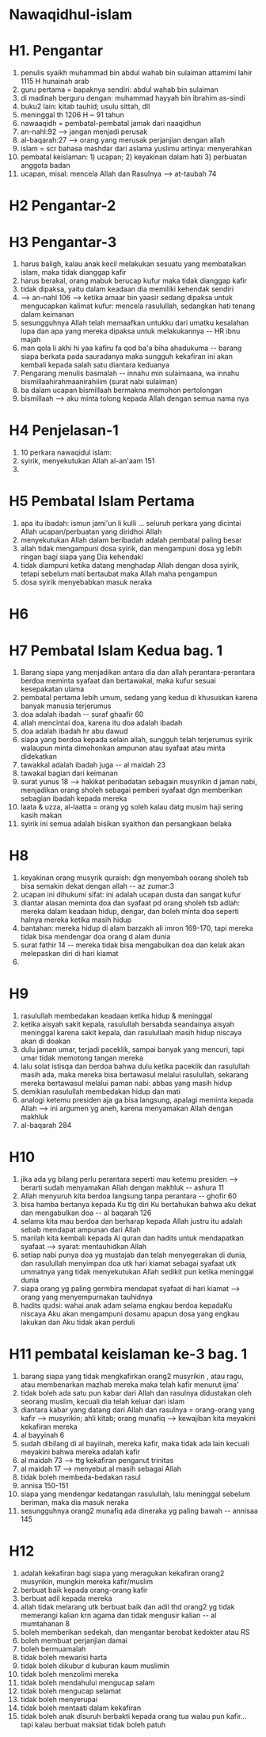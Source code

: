 # Nawaqidhul-islam

# H1. Pengantar

1. penulis syaikh muhammad bin abdul wahab bin sulaiman attamimi lahir 1115 H hunainah arab
2. guru pertama = bapaknya sendiri: abdul wahab bin sulaiman
3. di madinah berguru dengan: muhammad hayyah bin ibrahim as-sindi
4. buku2 lain: kitab tauhid; usulu sittah, dll
5. meninggal th 1206 H ~ 91 tahun
6. nawaaqidh = pembatal-pembatal jamak dari naaqidhun
7. an-nahl:92 --> jangan menjadi perusak
8. al-baqarah:27 --> orang yang merusak perjanjian dengan allah
9. islam = scr bahasa mashdar dari aslama yuslimu artinya: menyerahkan
10. pembatal keislaman: 1) ucapan; 2) keyakinan dalam hati 3) perbuatan anggota badan
11. ucapan, misal: mencela Allah dan Rasulnya --> at-taubah 74

# H2 Pengantar-2

# H3 Pengantar-3
1. harus baligh, kalau anak kecil melakukan sesuatu yang membatalkan islam, maka tidak dianggap kafir
2. harus berakal, orang mabuk berucap kufur maka tidak dianggap kafir
3. tidak dipaksa, yaitu dalam keadaan dia memiliki kehendak sendiri
4. --> an-nahl 106 --> ketika amaar bin yaasir sedang dipaksa untuk mengucapkan kalimat kufur: mencela rasulullah, sedangkan hati tenang dalam keimanan
5. sesungguhnya Allah telah memaafkan untukku dari umatku kesalahan lupa dan apa yang mereka dipaksa untuk melakukannya -- HR ibnu majah
6. man qola li akhi hi yaa kafiru fa qod ba'a biha ahadukuma -- barang siapa berkata pada sauradanya maka sungguh kekafiran ini akan kembali kepada salah satu diantara keduanya
7. Pengarang menulis basmalah -- innahu min sulaimaana, wa innahu bismillaahirahmaanirahiiim (surat nabi sulaiman)
8. ba dalam ucapan bismillaah bermakna memohon pertolongan
9. bismillaah --> aku minta tolong kepada Allah dengan semua nama nya

# H4 Penjelasan-1
1. 10 perkara nawaqidul islam:
2. syirik, menyekutukan Allah al-an'aam 151
3. 

# H5 Pembatal Islam Pertama
1. apa itu ibadah: ismun jami'un li kulli ... seluruh perkara yang dicintai Allah ucapan/perbuatan yang diridhoi Allah
2. menyekutukan Allah dalam beribadah adalah pembatal paling besar
3. allah tidak mengampuni dosa syirik, dan mengampuni dosa yg lebih ringan bagi siapa yang Dia kehendaki
4. tidak diampuni ketika datang menghadap Allah dengan dosa syirik, tetapi sebelum mati bertaubat maka Allah maha pengampun
5. dosa syirik menyebabkan masuk neraka

# H6

# H7 Pembatal Islam Kedua bag. 1
1. Barang siapa yang menjadikan antara dia dan allah perantara-perantara berdoa meminta syafaat dan bertawakal, maka kufur sesuai kesepakatan ulama
2. pembatal pertama lebih umum, sedang yang kedua di khususkan karena banyak manusia terjerumus
3. doa adalah ibadah -- suraf ghaafir 60
4. allah mencintai doa, karena itu doa adalah ibadah
5. doa adalah ibadah hr abu dawud
6. siapa yang berdoa kepada selain allah, sungguh telah terjerumus syirik walaupun minta dimohonkan ampunan atau syafaat atau minta didekatkan
7. tawakkal adalah ibadah juga -- al maidah 23
8. tawakal bagian dari keimanan
9. surat yunus 18 --> hakikat peribadatan sebagain musyrikin d jaman nabi, menjadikan orang sholeh sebagai pemberi syafaat dgn memberikan sebagian ibadah kepada mereka
10. laata & uzza, al-laatta = orang yg soleh kalau datg musim haji sering kasih makan
11. syirik ini semua adalah bisikan syaithon dan persangkaan belaka

# H8 
1. keyakinan orang musyrik quraish: dgn menyembah oorang sholeh tsb bisa semakin dekat dengan allah -- az zumar:3
2. ucapan ini dihukumi sifat: ini adalah ucapan dusta dan sangat kufur
3. diantar alasan meminta doa dan syafaat pd orang sholeh tsb adlah: mereka dalam keadaan hidup, dengar, dan boleh minta doa seperti halnya mereka ketika masih hidup
4. bantahan: mereka hidup di alam barzakh ali imron 169-170, tapi mereka tidak bisa mendengar doa orang d alam dunia
5. surat fathir 14 -- mereka tidak bisa mengabulkan doa dan kelak akan melepaskan diri di hari kiamat
6. 

# H9 
1. rasulullah membedakan keadaan ketika hidup & meninggal
2. ketika aisyah sakit kepala, rasulullah bersabda seandainya aisyah meninggal karena sakit kepala, dan rasulullaah masih hidup niscaya akan di doakan
3. dulu jaman umar, terjadi paceklik, sampai banyak yang mencuri, tapi umar tidak memotong tangan mereka
4. lalu solat istisqa dan berdoa bahwa dulu ketika paceklik dan rasulullah masih ada, maka mereka bisa bertawasul melalui rasulullah, sekarang mereka bertawasul melalui paman nabi: abbas yang masih hidup
5. demikian rasulullah membedakan hidup dan mati
6. analogi ketemu presiden aja ga bisa langsung, apalagi meminta kepada Allah --> ini argumen yg aneh, karena menyamakan Allah dengan makhluk
7. al-baqarah 284

# H10
1. jika ada yg bilang perlu perantara seperti mau ketemu presiden --> berarti sudah menyamakan Allah dengan makhluk -- ashura 11
2. Allah menyuruh kita berdoa langsung tanpa perantara -- ghofir 60
3. bisa hamba bertanya kepada Ku ttg diri Ku bertahukan bahwa aku dekat dan mengabulkan doa -- al baqarah 126
4. selama kita mau berdoa dan berharap kepada Allah justru itu adalah sebab mendapat ampunan dari Allah
5. marilah kita kembali kepada Al quran dan hadits untuk mendapatkan syafaat --> syarat: mentauhidkan Allah
6. setiap nabi punya doa yg mustajab dan telah menyegerakan di dunia, dan rasulullah menyimpan doa utk hari kiamat sebagai syafaat utk ummatnya yang tidak menyekutukan Allah sedikit pun ketika meninggal dunia
7. siapa orang yg paling germbira mendapat syafaat di hari kiamat --> orang yang menyempurnakan tauhidnya
8. hadits qudsi: wahai anak adam selama engkau berdoa kepadaKu niscaya Aku akan mengampuni dosamu apapun dosa yang engkau lakukan dan Aku tidak akan perduli

# H11 pembatal keislaman ke-3 bag. 1
1. barang siapa yang tidak mengkafirkan orang2 musyrikin , atau ragu, atau membenarkan mazhab mereka maka telah kafir menurut ijma'
2. tidak boleh ada satu pun kabar dari Allah dan rasulnya didustakan oleh seorang muslim, kecuali dia telah keluar dari islam
3. diantara kabar yang datang dari Allah dan rasulnya = orang-orang yang kafir --> musyrikin; ahli kitab; orang munafiq --> kewajiban kita meyakini kekafiran mereka
4. al bayyinah 6
5. sudah dibilang di al bayiinah, mereka kafir, maka tidak ada lain kecuali meyakini bahwa mereka adalah kafir
6. al maidah 73 --> ttg kekafiran penganut trinitas
7. al maidah 17 --> menyebut al masih sebagai Allah
8. tidak boleh membeda-bedakan rasul
9. annisa 150-151
10. siapa yang mendengar kedatangan rasulullah, lalu meninggal sebelum beriman, maka dia masuk neraka
11. sesungguhnya orang2 munafiq ada dineraka yg paling bawah -- annisaa 145

# H12
1. adalah kekafiran bagi siapa yang meragukan kekafiran orang2 musyrikin, mungkin mereka kafir/muslim
2. berbuat baik kepada orang-orang kafir
3. berbuat adil kepada mereka
4. allah tidak melarang utk berbuat baik dan adil thd orang2 yg tidak memerangi kalian krn agama dan tidak mengusir kalian -- al mumtahanan 8
5. boleh memberikan sedekah, dan mengantar berobat kedokter atau RS
6. boleh membuat perjanjian damai
7. boleh bermuamalah
8. tidak boleh mewarisi harta
9. tidak boleh dikubur d kuburan kaum muslimin
10. tidak boleh menzolimi mereka
11. tidak boleh mendahului mengucap salam
12. tidak boleh mengucap selamat
13. tidak boleh menyerupai
14. tidak boleh mentaati dalam kekafiran
15. tidak boleh anak disuruh berbakti kepada orang tua walau pun kafir... tapi kalau berbuat maksiat tidak boleh patuh
